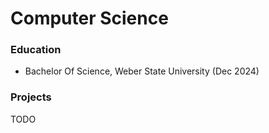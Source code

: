 # Computer Science

### Education
* Bachelor Of Science, Weber State University (Dec 2024)

### Projects
TODO
